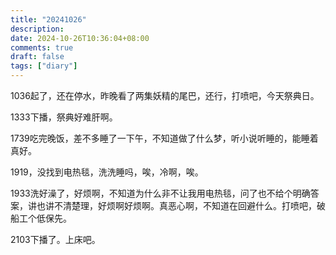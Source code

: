 ```yaml
---
title: "20241026"
description: 
date: 2024-10-26T10:36:04+08:00
comments: true
draft: false
tags: ["diary"]
---
```

1036起了，还在停水，昨晚看了两集妖精的尾巴，还行，打喷吧，今天祭典日。

1333下播，祭典好难肝啊。

1739吃完晚饭，差不多睡了一下午，不知道做了什么梦，听小说听睡的，能睡着真好。

1919，没找到电热毯，洗洗睡吗，唉，冷啊，唉。

1933洗好澡了，好烦啊，不知道为什么非不让我用电热毯，问了也不给个明确答案，讲也讲不清楚理，好烦啊好烦啊。真恶心啊，不知道在回避什么。打喷吧，破船工个低保先。

2103下播了。上床吧。
